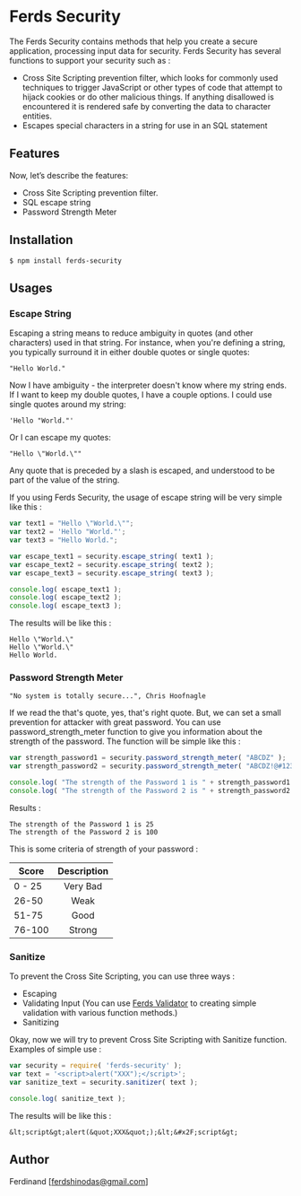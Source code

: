 # Ferds Security

The Ferds Security contains methods that help you create a secure application, processing input data for security. Ferds Security has several functions to support your security such as :

* Cross Site Scripting prevention filter, which looks for commonly used techniques to trigger JavaScript or other types of code that attempt to hijack cookies or do other malicious things. If anything disallowed is encountered it is rendered safe by converting the data to character entities.
* Escapes special characters in a string for use in an SQL statement

## Features

Now, let’s describe the features:

- Cross Site Scripting prevention filter.
- SQL escape string
- Password Strength Meter

## Installation
```
$ npm install ferds-security
```

## Usages

### Escape String

Escaping a string means to reduce ambiguity in quotes (and other characters) used in that string. For instance, when you're defining a string, you typically surround it in either double quotes or single quotes:

```
"Hello World."
```

Now I have ambiguity - the interpreter doesn't know where my string ends. If I want to keep my double quotes, I have a couple options. I could use single quotes around my string:

```
'Hello "World."'
```

Or I can escape my quotes:

```
"Hello \"World.\""
```

Any quote that is preceded by a slash is escaped, and understood to be part of the value of the string.

If you using Ferds Security, the usage of escape string will be very simple like this :

```javascript
var text1 = "Hello \"World.\"";
var text2 = 'Hello "World."';
var text3 = "Hello World.";

var escape_text1 = security.escape_string( text1 );
var escape_text2 = security.escape_string( text2 );
var escape_text3 = security.escape_string( text3 );

console.log( escape_text1 );
console.log( escape_text2 );
console.log( escape_text3 );
```

The results will be like this :
```
Hello \"World.\"
Hello \"World.\"
Hello World.
```

### Password Strength Meter

```
"No system is totally secure...", Chris Hoofnagle
```

If we read the that's quote, yes, that's right quote. But, we can set a small prevention for attacker with great password. You can use password_strength_meter function to give you information about the strength of the password. The function will be simple like this :

```javascript
var strength_password1 = security.password_strength_meter( "ABCDZ" );
var strength_password2 = security.password_strength_meter( "ABCDZ!@#123_~KWJFKWJFKJWFK*@&$(@&" );

console.log( "The strength of the Password 1 is " + strength_password1 );
console.log( "The strength of the Password 2 is " + strength_password2 );
```

Results :

```
The strength of the Password 1 is 25
The strength of the Password 2 is 100
```

This is some criteria of strength of your password :

| Score | Description |
| ------------- |:-------------:|
| 0 - 25 | Very Bad |
| 26-50 | Weak |
| 51-75 | Good |
| 76-100 | Strong |

### Sanitize

To prevent the Cross Site Scripting, you can use three ways :

* Escaping
* Validating Input (You can use [Ferds Validator](https://www.npmjs.com/package/ferds-validator) to creating simple validation with various function methods.)
* Sanitizing

Okay, now we will try to prevent Cross Site Scripting with Sanitize function. Examples of simple use :

```javascript
var security = require( 'ferds-security' );
var text = '<script>alert("XXX");</script>';
var sanitize_text = security.sanitizer( text );

console.log( sanitize_text );
```

The results will be like this :
```
&lt;script&gt;alert(&quot;XXX&quot;);&lt;&#x2F;script&gt;
```

## Author

Ferdinand [<ferdshinodas@gmail.com>]